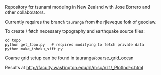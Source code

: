 
Repository for tsunami modeling in New Zealand with Jose Borrero and other
collaborators.

Currently requires the branch `tauranga` from the rjleveque fork of geoclaw.

To create / fetch necessary topography and earthquake source files:

    cd topo
    python get_topo.py   # requires modifying to fetch private data
    python make_tohoku_sift.py
    
Coarse grid setup can be found in tauranga/coarse_grid_ocean

Results at http://faculty.washington.edu/rjl/misc/nz1/_PlotIndex.html

